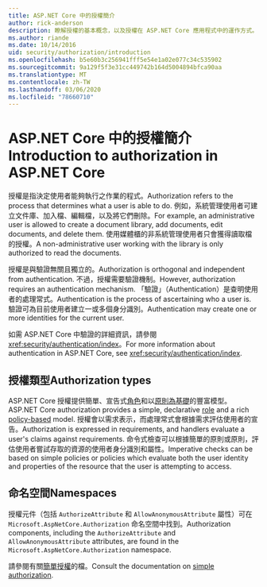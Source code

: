 ```yaml
---
title: ASP.NET Core 中的授權簡介
author: rick-anderson
description: 瞭解授權的基本概念，以及授權在 ASP.NET Core 應用程式中的運作方式。
ms.author: riande
ms.date: 10/14/2016
uid: security/authorization/introduction
ms.openlocfilehash: b5e60b3c256941fff5e54e1a02e077c34c535902
ms.sourcegitcommit: 9a129f5f3e31cc449742b164d5004894bfca90aa
ms.translationtype: MT
ms.contentlocale: zh-TW
ms.lasthandoff: 03/06/2020
ms.locfileid: "78660710"
---
```

# <a name="introduction-to-authorization-in-aspnet-core"></a><span data-ttu-id="2e872-103">ASP.NET Core 中的授權簡介</span><span class="sxs-lookup"><span data-stu-id="2e872-103">Introduction to authorization in ASP.NET Core</span></span>

<a name="security-authorization-introduction"></a>

<span data-ttu-id="2e872-104">授權是指決定使用者能夠執行之作業的程式。</span><span class="sxs-lookup"><span data-stu-id="2e872-104">Authorization refers to the process that determines what a user is able to do.</span></span> <span data-ttu-id="2e872-105">例如，系統管理使用者可建立文件庫、加入檔、編輯檔，以及將它們刪除。</span><span class="sxs-lookup"><span data-stu-id="2e872-105">For example, an administrative user is allowed to create a document library, add documents, edit documents, and delete them.</span></span> <span data-ttu-id="2e872-106">使用媒體櫃的非系統管理使用者只會獲得讀取檔的授權。</span><span class="sxs-lookup"><span data-stu-id="2e872-106">A non-administrative user working with the library is only authorized to read the documents.</span></span>

<span data-ttu-id="2e872-107">授權是與驗證無關且獨立的。</span><span class="sxs-lookup"><span data-stu-id="2e872-107">Authorization is orthogonal and independent from authentication.</span></span> <span data-ttu-id="2e872-108">不過，授權需要驗證機制。</span><span class="sxs-lookup"><span data-stu-id="2e872-108">However, authorization requires an authentication mechanism.</span></span> <span data-ttu-id="2e872-109">「驗證」（Authentication）是查明使用者的處理常式。</span><span class="sxs-lookup"><span data-stu-id="2e872-109">Authentication is the process of ascertaining who a user is.</span></span> <span data-ttu-id="2e872-110">驗證可為目前使用者建立一或多個身分識別。</span><span class="sxs-lookup"><span data-stu-id="2e872-110">Authentication may create one or more identities for the current user.</span></span>

<span data-ttu-id="2e872-111">如需 ASP.NET Core 中驗證的詳細資訊，請參閱 <xref:security/authentication/index>。</span><span class="sxs-lookup"><span data-stu-id="2e872-111">For more information about authentication in ASP.NET Core, see <xref:security/authentication/index>.</span></span>

## <a name="authorization-types"></a><span data-ttu-id="2e872-112">授權類型</span><span class="sxs-lookup"><span data-stu-id="2e872-112">Authorization types</span></span>

<span data-ttu-id="2e872-113">ASP.NET Core 授權提供簡單、宣告式[角色](xref:security/authorization/roles)和以[原則為基礎](xref:security/authorization/policies)的豐富模型。</span><span class="sxs-lookup"><span data-stu-id="2e872-113">ASP.NET Core authorization provides a simple, declarative [role](xref:security/authorization/roles) and a rich [policy-based](xref:security/authorization/policies) model.</span></span> <span data-ttu-id="2e872-114">授權會以需求表示，而處理常式會根據需求評估使用者的宣告。</span><span class="sxs-lookup"><span data-stu-id="2e872-114">Authorization is expressed in requirements, and handlers evaluate a user's claims against requirements.</span></span> <span data-ttu-id="2e872-115">命令式檢查可以根據簡單的原則或原則，評估使用者嘗試存取的資源的使用者身分識別和屬性。</span><span class="sxs-lookup"><span data-stu-id="2e872-115">Imperative checks can be based on simple policies or policies which evaluate both the user identity and properties of the resource that the user is attempting to access.</span></span>

## <a name="namespaces"></a><span data-ttu-id="2e872-116">命名空間</span><span class="sxs-lookup"><span data-stu-id="2e872-116">Namespaces</span></span>

<span data-ttu-id="2e872-117">授權元件（包括 `AuthorizeAttribute` 和 `AllowAnonymousAttribute` 屬性）可在 `Microsoft.AspNetCore.Authorization` 命名空間中找到。</span><span class="sxs-lookup"><span data-stu-id="2e872-117">Authorization components, including the `AuthorizeAttribute` and `AllowAnonymousAttribute` attributes, are found in the `Microsoft.AspNetCore.Authorization` namespace.</span></span>

<span data-ttu-id="2e872-118">請參閱有關[簡單授權](xref:security/authorization/simple)的檔。</span><span class="sxs-lookup"><span data-stu-id="2e872-118">Consult the documentation on [simple authorization](xref:security/authorization/simple).</span></span>
